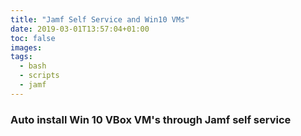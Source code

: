 ```yaml
---
title: "Jamf Self Service and Win10 VMs"
date: 2019-03-01T13:57:04+01:00
toc: false
images:
tags:
  - bash
  - scripts
  - jamf
---
```


### Auto install Win 10 VBox VM's through Jamf self service
